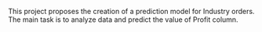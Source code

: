 This project proposes the creation of a prediction model for Industry orders. The main task is to analyze data and predict the value of Profit column.
